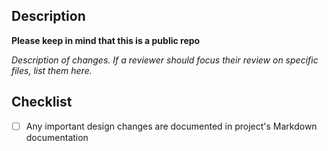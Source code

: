 ## Description
**Please keep in mind that this is a public repo**  

_Description of changes. If a reviewer should focus their review on specific files, list them here._

## Checklist
* [ ] Any important design changes are documented in project's Markdown documentation

